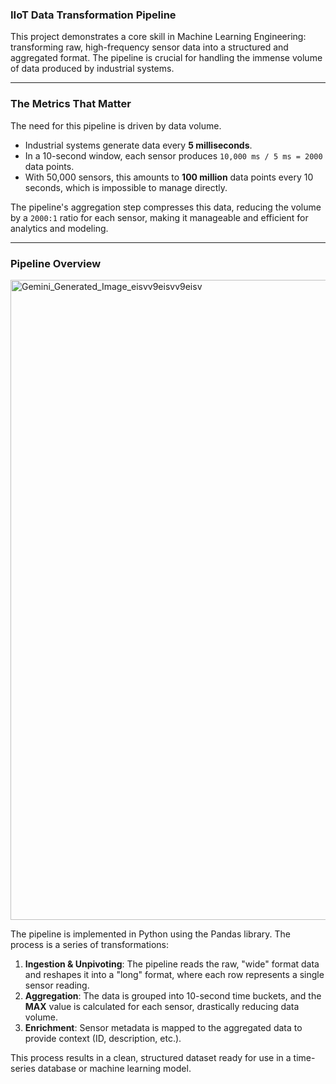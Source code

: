 ### IIoT Data Transformation Pipeline

This project demonstrates a core skill in Machine Learning Engineering: transforming raw, high-frequency sensor data into a structured and aggregated format. The pipeline is crucial for handling the immense volume of data produced by industrial systems.

***

### The Metrics That Matter

The need for this pipeline is driven by data volume.

* Industrial systems generate data every **5 milliseconds**.
* In a 10-second window, each sensor produces `10,000 ms / 5 ms = 2000` data points.
* With 50,000 sensors, this amounts to **100 million** data points every 10 seconds, which is impossible to manage directly.

The pipeline's aggregation step compresses this data, reducing the volume by a `2000:1` ratio for each sensor, making it manageable and efficient for analytics and modeling.

***

### Pipeline Overview

<img width="1024" height="1024" alt="Gemini_Generated_Image_eisvv9eisvv9eisv" src="https://github.com/user-attachments/assets/3dd43204-a0bd-4768-874f-e34587719c85" />


The pipeline is implemented in Python using the Pandas library. The process is a series of transformations:

1.  **Ingestion & Unpivoting**: The pipeline reads the raw, "wide" format data and reshapes it into a "long" format, where each row represents a single sensor reading.
2.  **Aggregation**: The data is grouped into 10-second time buckets, and the **MAX** value is calculated for each sensor, drastically reducing data volume.
3.  **Enrichment**: Sensor metadata is mapped to the aggregated data to provide context (ID, description, etc.).



This process results in a clean, structured dataset ready for use in a time-series database or machine learning model.
